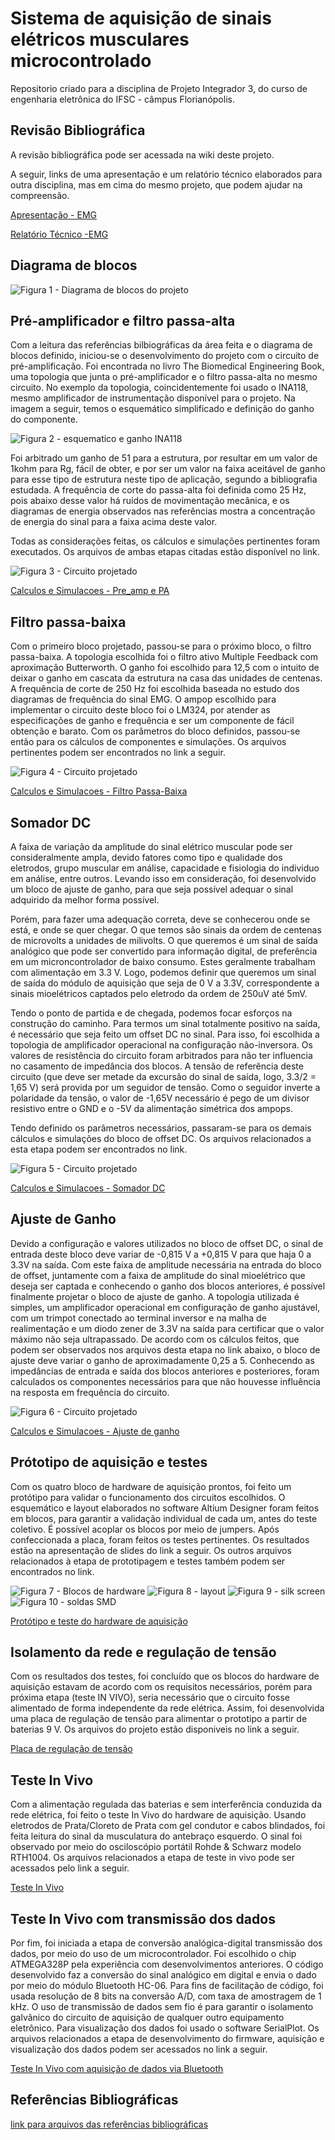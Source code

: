 <h1> Sistema de aquisição de sinais elétricos musculares microcontrolado </h1>

<p>Repositorio criado para a disciplina de Projeto Integrador 3, do curso de engenharia eletrônica do IFSC - câmpus Florianópolis. <br/>
</p>

<h2> Revisão Bibliográfica </h2>

<p> A revisão bibliográfica pode ser acessada na wiki deste projeto.</p>
<p> A seguir, links de uma apresentação e um relatório técnico elaborados para outra disciplina, mas em cima do mesmo projeto, que podem ajudar na compreensão.<p>

[Apresentação - EMG](https://github.com/Everton-LF-Santos/Projeto-Integrador-3-2018-1/blob/Eletroneuromiografia-ENMG/prototipo_e_testes/Apresenta%C3%A7%C3%A3o%20PI3%20-%20COm.pdf)

[Relatório Técnico -EMG](https://docs.google.com/document/d/1B7dxLtk4YTgo0cG7-Vo4bE_Du3ThqNgDaQOGe45rIPg/edit)

<h2> Diagrama de blocos </h2>

![Figura 1 - Diagrama de blocos do projeto](https://github.com/Everton-LF-Santos/Projeto-Integrador-3-2018-1/blob/Eletroneuromiografia-ENMG/images/diagrama_certo.png "Diagrama de Blocos")

<h2> Pré-amplificador e filtro passa-alta </h2>
<p> Com a leitura das referências bilbiográficas da área feita e o diagrama de blocos definido, iniciou-se o desenvolvimento do projeto com o circuito de pré-amplificação. Foi encontrada no livro The Biomedical Engineering Book, uma topologia que junta o pré-amplificador e o filtro passa-alta no mesmo circuito. No exemplo da topologia, coincidentemente foi usado o INA118, mesmo amplificador de instrumentação disponível para o projeto. Na imagem a seguir, temos o esquemático simplificado e definição do ganho do componente.<p>
  
 ![Figura 2 - esquematico e ganho INA118](https://github.com/Everton-LF-Santos/Projeto-Integrador-3-2018-1/blob/Eletroneuromiografia-ENMG/images/ina118_ss_ganho.png "Esquemático simples e ganho INA118")

<p>Foi arbitrado um ganho de 51 para a estrutura, por resultar em um valor de 1kohm para Rg, fácil de obter, e por ser um valor na faixa aceitável de ganho para esse tipo de estrutura neste tipo de aplicação, segundo a bibliografia estudada. A frequência de corte do passa-alta foi definida como 25 Hz, pois abaixo desse valor há ruídos de movimentação mecânica, e os diagramas de energia observados nas referências mostra a concentração de energia do sinal para a faixa acima deste valor.<p>
  
<p>Todas as considerações feitas, os cálculos e simulações pertinentes foram executados. Os arquivos de ambas etapas citadas estão disponível no link.<p>
  
![Figura 3 - Circuito projetado](https://github.com/Everton-LF-Santos/Projeto-Integrador-3-2018-1/blob/Eletroneuromiografia-ENMG/images/preamp.png "Circuito projetado")

[Calculos e Simulacoes - Pre_amp e PA](https://github.com/Everton-LF-Santos/Projeto-Integrador-3-2018-1/tree/Eletroneuromiografia-ENMG/pre_amp_e_passa_alta)

<h2> Filtro passa-baixa </h2>

<p>Com o primeiro bloco projetado, passou-se para o próximo bloco, o filtro passa-baixa. A topologia escolhida foi o filtro ativo Multiple Feedback com aproximação Butterworth. O ganho foi escolhido para 12,5 com o intuito de deixar o ganho em cascata da estrutura na casa das unidades de centenas. A frequência de corte de 250 Hz foi escolhida baseada no estudo dos diagramas de frequência do sinal  EMG. O ampop escolhido para implementar o circuito deste bloco foi o LM324, por atender as especificações de ganho e frequência e ser um componente de fácil obtenção e barato. Com os parâmetros do bloco definidos, passou-se então para os cálculos de componentes e simulações. Os arquivos pertinentes podem ser encontrados no link a seguir.<p>
  
![Figura 4 - Circuito projetado](https://github.com/Everton-LF-Santos/Projeto-Integrador-3-2018-1/blob/Eletroneuromiografia-ENMG/images/pb.png "Circuito projetado")
  
[Calculos e Simulacoes - Filtro Passa-Baixa](https://github.com/Everton-LF-Santos/Projeto-Integrador-3-2018-1/tree/Eletroneuromiografia-ENMG/passa_baixa)

<h2> Somador DC </h2>

<p> A faixa de variação da amplitude do sinal elétrico muscular pode ser consideralmente ampla, devido fatores como tipo e qualidade dos eletrodos, grupo muscular em análise, capacidade e fisiologia do individuo em análise, entre outros. Levando isso em consideração, foi desenvolvido um bloco de ajuste de ganho, para que seja possível adequar o sinal adquirido da melhor forma possível.
<p>Porém, para fazer uma adequação correta, deve se conhecerou onde se está, e onde se quer chegar. O que temos são sinais da ordem de centenas de microvolts a unidades de milivolts. O que queremos é um sinal de saída analógico que pode ser convertido para informação digital, de preferência em um microncontrolador de baixo consumo. Estes geralmente trabalham com alimentação em 3.3 V. Logo, podemos definir que queremos um sinal de saída do módulo de aquisição que seja de 0 V a 3.3V, correspondente a sinais mioelétricos captados pelo eletrodo da ordem de 250uV até 5mV.
<p> Tendo o ponto de partida e de chegada, podemos focar esforços na construção do caminho. Para termos um sinal totalmente positivo na saída, é necessário que seja feito um offset DC no sinal. Para isso, foi escolhida a topologia de amplificador operacional na configuração não-inversora. Os valores de resistência do circuito foram arbitrados para não ter influencia no casamento de impedância dos blocos. A tensão de referência deste circuito (que deve ser metade da excursão do sinal de saída, logo, 3.3/2 = 1,65 V) será provida por um seguidor de tensão. Como o seguidor inverte a polaridade da tensão, o valor de -1,65V necessário é pego de um divisor resistivo entre o GND e o -5V da alimentação simétrica dos ampops.
<p> Tendo definido os parâmetros necessários, passaram-se para os demais cálculos e simulações do bloco de offset DC. Os arquivos relacionados a esta etapa podem ser encontrados no link.
  
![Figura 5 - Circuito projetado](https://github.com/Everton-LF-Santos/Projeto-Integrador-3-2018-1/blob/Eletroneuromiografia-ENMG/images/real_oficial_somador_dc.png "Circuito projetado")
  
[Calculos e Simulacoes - Somador DC](https://github.com/Everton-LF-Santos/Projeto-Integrador-3-2018-1/tree/Eletroneuromiografia-ENMG/somadorDC)

<h2> Ajuste de Ganho </h2>

<p> Devido a configuração e valores utilizados no bloco de offset DC, o sinal de entrada deste bloco deve variar de -0,815 V a +0,815 V para que haja 0 a 3.3V na saída. Com este faixa de amplitude necessária na entrada do bloco de offset, juntamente com a faixa de amplitude do sinal mioelétrico que deseja ser captada e conhecendo o ganho dos blocos anteriores, é possível finalmente projetar o bloco de ajuste de ganho. A topologia utilizada é simples, um amplificador operacional em configuração de ganho ajustável, com um trimpot conectado ao terminal inversor e na malha de realimentação e um diodo zener de 3.3V na saída para certificar que o valor máximo não seja ultrapassado. De acordo com os cálculos feitos, que podem ser observados nos arquivos desta etapa no link abaixo, o bloco de ajuste deve variar o ganho de aproximadamente 0,25 a 5. Conhecendo as impedâncias de entrada e saída dos blocos anteriores e posteriores, foram calculados os componentes necessários para que não houvesse influência na resposta em frequência do circuito. 
  
![Figura 6 - Circuito projetado](https://github.com/Everton-LF-Santos/Projeto-Integrador-3-2018-1/blob/Eletroneuromiografia-ENMG/images/ajusdeganho.png "Circuito projetado")
  
[Calculos e Simulacoes - Ajuste de ganho](https://github.com/Everton-LF-Santos/Projeto-Integrador-3-2018-1/tree/Eletroneuromiografia-ENMG/ajuste_ganho)
  
<h2> Prótotipo de aquisição e testes </h2>

<p> Com os quatro bloco de hardware de aquisição prontos, foi feito um protótipo para validar o funcionamento dos circuitos escolhidos. O esquemático e layout elaborados no software Altium Designer foram feitos em blocos, para garantir a validação individual de cada um, antes do teste coletivo. É possível acoplar os blocos por meio de jumpers. Após confeccionada a placa, foram feitos os testes pertinentes. Os resultados estão na apresentação de slides do link a seguir. Os outros arquivos relacionados à etapa de prototipagem e testes também podem ser encontrados no link.
  
![Figura 7 - Blocos de hardware](https://github.com/Everton-LF-Santos/Projeto-Integrador-3-2018-1/blob/Eletroneuromiografia-ENMG/images/blocus.png "Blocos de hardware")
![Figura 8 - layout](https://github.com/Everton-LF-Santos/Projeto-Integrador-3-2018-1/blob/Eletroneuromiografia-ENMG/images/layout.png "Blocos de hardware")
![Figura 9 - silk screen](https://github.com/Everton-LF-Santos/Projeto-Integrador-3-2018-1/blob/Eletroneuromiografia-ENMG/images/silk-screen.png "Blocos de hardware")
![Figura 10 - soldas SMD](https://github.com/Everton-LF-Santos/Projeto-Integrador-3-2018-1/blob/Eletroneuromiografia-ENMG/images/solda_down.png "Blocos de hardware")
  
[Protótipo  e teste do hardware de aquisição](https://github.com/Everton-LF-Santos/Projeto-Integrador-3-2018-1/tree/Eletroneuromiografia-ENMG/prototipo_e_testes)

<h2> Isolamento da rede e regulação de tensão </h2>

Com os resultados dos testes, foi concluído que os blocos do hardware de aquisição estavam de acordo com os requisitos necessários, porém para próxima etapa (teste IN VIVO), seria necessário que o circuito fosse alimentado de forma independente da rede elétrica. Assim, foi desenvolvida uma placa de regulação de tensão para alimentar o prototipo a partir de baterias 9 V. Os arquivos do projeto estão disponiveis no link a seguir.

[Placa de regulação de tensão](https://github.com/Everton-LF-Santos/Projeto-Integrador-3-2018-1/tree/Eletroneuromiografia-ENMG/reg_tensao)

<h2> Teste In Vivo </h2>

Com a alimentação regulada das baterias e sem interferência conduzida da rede elétrica, foi feito o teste In Vivo do hardware de aquisição. Usando eletrodos de Prata/Cloreto de Prata com gel condutor e cabos blindados, foi feita leitura do sinal da musculatura do antebraço esquerdo. O sinal foi observado por meio do osciloscópio portátil Rohde & Schwarz modelo RTH1004. Os arquivos relacionados a etapa de teste in vivo pode ser acessados pelo link a seguir.

[Teste In Vivo](https://github.com/Everton-LF-Santos/Projeto-Integrador-3-2018-1/tree/Eletroneuromiografia-ENMG/teste_vivo)

<h2> Teste In Vivo com transmissão dos dados </h2>

Por fim, foi iniciada a etapa de conversão analógica-digital transmissão dos dados, por meio do uso de um microcontrolador. Foi escolhido o chip ATMEGA328P pela experiência com desenvolvimentos anteriores. O código desenvolvido faz a conversão do sinal analógico em digital e envia o dado por meio do módulo Bluetooth HC-06. Para fins de facilitação de código, foi usada resolução de 8 bits na conversão A/D, com taxa de amostragem de 1 kHz. O uso de transmissão de dados sem fio é para garantir o isolamento galvânico do circuito de aquisição de qualquer outro equipamento eletrônico. Para visualização dos dados foi usado o software SerialPlot. Os arquivos relacionados a etapa de desenvolvimento do firmware, aquisição e visualização dos dados podem ser acessados no link a seguir.

[Teste In Vivo com aquisição de dados via Bluetooth](https://github.com/Everton-LF-Santos/Projeto-Integrador-3-2018-1/tree/Eletroneuromiografia-ENMG/firmware_bt)

<h2> Referências Bibliográficas </h2>

[link para arquivos das referências bibliográficas](https://drive.google.com/drive/u/1/folders/12AXk9AZwwBUo14S7_4OgoAu70kQn8SUb?ogsrc=32)
